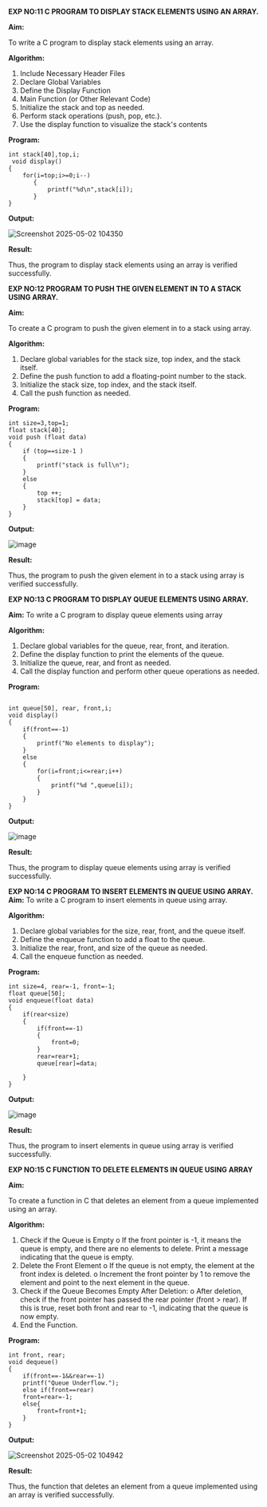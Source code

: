 **EXP NO:11 C PROGRAM TO DISPLAY STACK ELEMENTS USING AN ARRAY.**

**Aim:**

To write a C program to display stack elements using an array.

**Algorithm:**

1.	Include Necessary Header Files
2.	Declare Global Variables
3.	Define the Display Function
4.	Main Function (or Other Relevant Code)
5.	Initialize the stack and top as needed.
6.	Perform stack operations (push, pop, etc.).
7.	Use the display function to visualize the stack's contents
 
**Program:**
```
int stack[40],top,i;
 void display()
{
    for(i=top;i>=0;i--)
       {
           printf("%d\n",stack[i]);
       }
}
```

**Output:**

![Screenshot 2025-05-02 104350](https://github.com/user-attachments/assets/9baf1978-c788-4c8c-b762-280c2760dd56)



**Result:**

Thus, the program to display stack elements using an array is verified successfully.
 

**EXP NO:12  PROGRAM TO PUSH THE GIVEN ELEMENT IN TO A STACK USING ARRAY.**


**Aim:**

To create a C program to push the given element in to a stack using array.

**Algorithm:**

1.	Declare global variables for the stack size, top index, and the stack itself.
2.	Define the push function to add a floating-point number to the stack.
3.	Initialize the stack size, top index, and the stack itself.
4.	Call the push function as needed.
 
**Program:**


```
int size=3,top=1;
float stack[40];
void push (float data)
{
    if (top==size-1 )
    {
        printf("stack is full\n");      
    }
    else
    {
        top ++;
        stack[top] = data;
    }
}
```



**Output:**

![image](https://github.com/user-attachments/assets/133a5f5a-f5b3-4b46-9e0f-146bc2575234)




**Result:**

Thus, the program to push the given element in to a stack using array is verified successfully.


**EXP NO:13 C PROGRAM TO DISPLAY QUEUE ELEMENTS USING ARRAY.**


**Aim:**
To write a C program to display queue elements using array

**Algorithm:**
1.	Declare global variables for the queue, rear, front, and iteration.
2.	Define the display function to print the elements of the queue.
3.	Initialize the queue, rear, and front as needed.
4.	Call the display function and perform other queue operations as needed.
 
**Program:**

```

int queue[50], rear, front,i;
void display()
{
    if(front==-1)
    {
        printf("No elements to display");     
    }
    else
    {
        for(i=front;i<=rear;i++)
        {
            printf("%d ",queue[i]);    
        }  
    }
}

```

**Output:**

![image](https://github.com/user-attachments/assets/844234ab-a8a4-4da7-bc4f-cda86c393b97)



**Result:**

Thus, the program to display queue elements using array is verified successfully.


 
**EXP NO:14 C PROGRAM TO INSERT ELEMENTS IN QUEUE USING ARRAY.**
**Aim:**
To write a C program to insert elements in queue using array.

**Algorithm:**

1.	Declare global variables for the size, rear, front, and the queue itself.
2.	Define the enqueue function to add a float to the queue.
3.	Initialize the rear, front, and size of the queue as needed.
4.	Call the enqueue function as needed.

**Program:**

```
int size=4, rear=-1, front=-1; 
float queue[50];
void enqueue(float data)
{
    if(rear<size)
    {
        if(front==-1)
        {
            front=0;
        }
        rear=rear+1;
        queue[rear]=data;
        
    }
}
```

**Output:**

![image](https://github.com/user-attachments/assets/b6cf7861-a13f-4376-b863-f10db685070c)

**Result:**

Thus, the program to insert elements in queue using array is verified successfully.



 
**EXP NO:15 C FUNCTION TO DELETE ELEMENTS IN QUEUE USING ARRAY**



**Aim:**

To create a function in C that deletes an element from a queue implemented using an array.

**Algorithm:**

1.	Check if the Queue is Empty
o	If the front pointer is -1, it means the queue is empty, and there are no elements to delete. Print a message indicating that the queue is empty.
2.	Delete the Front Element
o	If the queue is not empty, the element at the front index is deleted.
o	Increment the front pointer by 1 to remove the element and point to the next element in the queue.
3.	Check if the Queue Becomes Empty After Deletion:
o	After deletion, check if the front pointer has passed the rear pointer (front > rear). If this is true, reset both front and rear to -1, indicating that the queue is now empty.
4.	End the Function.



**Program:**

```
int front, rear;
void dequeue()
{
    if(front==-1&&rear==-1)
    printf("Queue Underflow.");
    else if(front==rear)
    front=rear=-1;
    else{
        front=front+1;
    }
}
```

**Output:**

![Screenshot 2025-05-02 104942](https://github.com/user-attachments/assets/df24a8fc-13c3-4767-b2e6-ed60103dc4b4)



**Result:**

Thus, the function that deletes an element from a queue implemented using an array is verified successfully.
